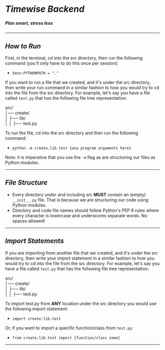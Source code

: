 # *Timewise Backend*
##### *Plan smart, stress less*
___

## *How to Run*
First, in the terminal, cd into the src directory, then run the following 
command (you'll only have to do this once per session):
- `$env:PYTHONPATH = "."`

If you want to run a file that we created, and it's under the src 
directory, then write your run command in a similar fashion to how you would try
to cd into the file from the src directory. For example, let's say you have a 
file called `test.py` that has the following file tree representation:  

src/  
│── create/  
│   ├── lib/  
│   │   ├── test.py  

To run the file, cd into the src directory and then run the following command:
- `python -m create.lib.test {any program arguments here}`

Note: it is imperative that you use the `-m` flag as are structuring our files 
as Python modules.
___

## *File Structure*
- Every directory under and including src __MUST__ contain an (empty) 
`__init__.py` file. That is because we are structuring our code using Python 
modules.
- Directory and code file names should follow Python's PEP 8 rules where every 
character is lowercase and underscores separate words. No spaces allowed!
___

## *Import Statements*
If you are importing from another file that we created, and it's under the src 
directory, then write your import statement  in a similar fashion to how you 
would try to cd into the file from the src directory. For example, let's say you
have a file called `test.py` that has the following file tree representation:  

src/  
│── create/  
│   ├── lib/  
│   │   ├── test.py  

To import test.py from __ANY__ location under the src directory you would use 
the following import statement:
- `import create.lib.test`

Or, if you want to import a specific function/class from `test.py`:
- `from create.lib.test import {function/class name}`
___
